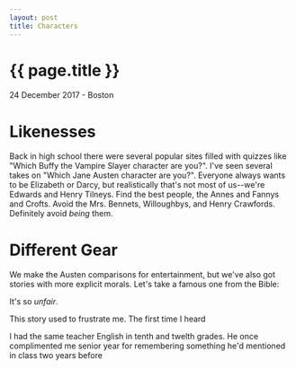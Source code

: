 ```yaml
---
layout: post
title: Characters
---
```


{{ page.title }}
================

24 December 2017 - Boston


Likenesses
==========

Back in high school there were several popular sites filled with quizzes like
"Which Buffy the Vampire Slayer character are you?". I've seen several takes
on "Which Jane Austen character are you?". Everyone always wants to be
Elizabeth or Darcy, but realistically that's not most of us--we're Edwards and
Henry Tilneys. Find the best people, the Annes and Fannys and Crofts. Avoid the 
Mrs. Bennets, Willoughbys, and Henry Crawfords. Definitely avoid _being_ them.


Different Gear
==============

We make the Austen comparisons for entertainment, but we've also got stories
with more explicit morals. Let's take a famous one from the Bible:



It's so _unfair_. 

This story used to frustrate me. The first time I heard 


I had the same teacher English in tenth and twelth grades. He once complimented
me senior year for remembering something he'd mentioned in class two years
before
